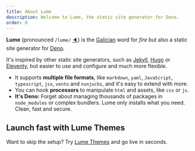 ```yaml
---
title: About Lume
description: Welcome to Lume, the static site generator for Deno.
order: 0
---
```


**Lume** (pronounced `/lume/` [🔈](https://ilg.usc.es/pronuncia/mp3/l/1833.mp3))
is the [Galician](https://en.wikipedia.org/wiki/Galician_language) word for
_fire_ but also a static site generator for [Deno](https://deno.land/).

It's inspired by other static site generators, such as
[Jekyll](https://jekyllrb.com/), [Hugo](https://gohugo.io/) or
[Eleventy](https://www.11ty.dev/), but easier to use and configure and much more
flexible.

- It supports **multiple file formats**, like `markdown`, `yaml`, `JavaScript`,
  `typescript`, `jsx`, `vento` and `nunjucks`, and it's easy to extend with more.
- You can hook **processors** to manipulate `html` and assets, like `css` or
  `js`.
- **It's Deno:** Forget about managing thousands of packages in `node_modules`
  or complex bundlers. Lume only installs what you need. Clean, fast and secure.

## Launch fast with Lume Themes

Want to skip the setup? Try [Lume Themes](/themes) and go live in seconds.
